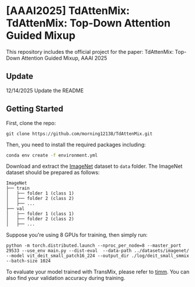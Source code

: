 # [AAAI2025] TdAttenMix: TdAttenMix: Top-Down Attention Guided Mixup
This repository includes the official project for the paper: TdAttenMix: Top-Down Attention Guided Mixup, AAAI 2025

## Update
12/14/2025 Update the README

## Getting Started
First, clone the repo:
```shell
git clone https://github.com/morning12138/TdAttenMix.git
```

Then, you need to install the required packages including:
```bash
conda env create -f environment.yml
```

Download and extract the [ImageNet](https://imagenet.stanford.edu/) dataset to ```data``` folder. The ImageNet dataset should be prepared as follows:
```
ImageNet
├── train
│   ├── folder 1 (class 1)
│   ├── folder 2 (class 2)
│   ├── ...
├── val
│   ├── folder 1 (class 1)
│   ├── folder 2 (class 2)
│   ├── ...

```
Suppose you're using 8 GPUs for training, then simply run:
```shell
python -m torch.distributed.launch --nproc_per_node=8 --master_port 29533 --use_env main.py --dist-eval  --data-path ../datasets/imagenet/ --model vit_deit_small_patch16_224 --output_dir ./log/deit_small_smmix --batch-size 1024
```

To evaluate your model trained with TransMix, please refer to [timm](https://github.com/rwightman/pytorch-image-models#train-validation-inference-scripts).
You can also find your validation accuracy during training.

